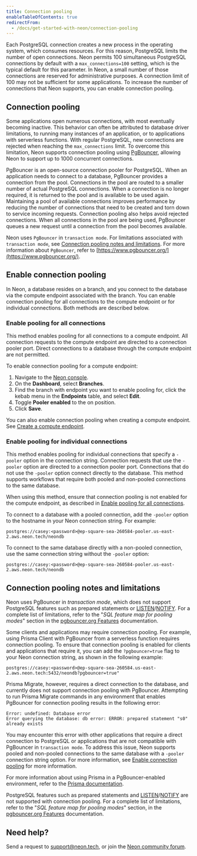 ```yaml
---
title: Connection pooling
enableTableOfContents: true
redirectFrom:
  - /docs/get-started-with-neon/connection-pooling
---
```


Each PostgreSQL connection creates a new process in the operating system, which consumes resources. For this reason, PostgreSQL limits the number of open connections. Neon permits 100 simultaneous PostgreSQL connections by default with a `max_connections=100` setting, which is the typical default for this parameter. In Neon, a small number of those connections are reserved for administrative purposes. A connection limit of 100 may not be sufficient for some applications. To increase the number of connections that Neon supports, you can enable connection pooling.

## Connection pooling

Some applications open numerous connections, with most eventually becoming inactive. This behavior can often be attributed to database driver limitations, to running many instances of an application, or to applications with serverless functions. With regular PostgreSQL, new connections are rejected when reaching the `max_connections` limit. To overcome this limitation, Neon supports connection pooling using [PgBouncer](https://www.pgbouncer.org/), allowing Neon to support up to 1000 concurrent connections.

PgBouncer is an open-source connection pooler for PostgreSQL. When an application needs to connect to a database, PgBouncer provides a connection from the pool. Connections in the pool are routed to a smaller number of actual PostgreSQL connections. When a connection is no longer required, it is returned to the pool and is available to be used again. Maintaining a pool of available connections improves performance by reducing the number of connections that need to be created and torn down to service incoming requests. Connection pooling also helps avoid rejected connections. When all connections in the pool are being used, PgBouncer queues a new request until a connection from the pool becomes available.

Neon uses `PgBouncer` in `transaction mode`. For limitations associated with `transaction mode`, see [Connection pooling notes and limitations](#connection-pooling-notes-and-limitations). For more information about `PgBouncer`, refer to [https://www.pgbouncer.org/](https://www.pgbouncer.org/).

## Enable connection pooling

In Neon, a database resides on a branch, and you connect to the database via the compute endpoint associated with the branch. You can enable connection pooling for all connections to the compute endpoint or for individual connections. Both methods are described below.

### Enable pooling for all connections

This method enables pooling for all connections to a compute endpoint. All connection requests to the compute endpoint are directed to a connection pooler port. Direct connections to a database through the compute endpoint are not permitted.

To enable connection pooling for a compute endpoint:

1. Navigate to the [Neon console](https://console.neon.tech/).
1. On the **Dashboard**, select **Branches**.
1. Find the branch with endpoint you want to enable pooling for, click the kebab menu in the **Endpoints** table, and select **Edit**.
1. Toggle **Pooler enabled** to the on position.
1. Click **Save**.

You can also enable connection pooling when creating a compute endpoint. See [Create a compute endpoint](/docs/manage/endpoints#create-an-endpoint).

### Enable pooling for individual connections

This method enables pooling for individual connections that specify a `-pooler` option in the connection string. Connection requests that use the `-pooler` option are directed to a connection pooler port. Connections that do not use the `-pooler` option connect directly to the database. This method supports workflows that require both pooled and non-pooled connections to the same database.

When using this method, ensure that connection pooling is not enabled for the compute endpoint, as described in [Enable pooling for all connections](#enable-pooling-for-all-connections).

To connect to a database with a pooled connection, add the `-pooler` option to the hostname in your Neon connection string. For example:

```text
postgres://casey:<password>@ep-square-sea-260584-pooler.us-east-2.aws.neon.tech/neondb
```

To connect to the same database directly with a non-pooled connection, use the same connection string without the `-pooler` option:

```text
postgres://casey:<password>@ep-square-sea-260584-pooler.us-east-2.aws.neon.tech/neondb
```

## Connection pooling notes and limitations

Neon uses PgBouncer in _transaction mode_, which does not support PostgreSQL features such as prepared statements or [LISTEN](https://www.postgresql.org/docs/15/sql-listen.html)/[NOTIFY](https://www.postgresql.org/docs/15/sql-notify.html). For a complete list of limitations, refer to the "_SQL feature map for pooling modes_" section in the [pgbouncer.org Features](https://www.pgbouncer.org/features.html) documentation.

Some clients and applications may require connection pooling. For example, using Prisma Client with PgBouncer from a serverless function requires connection pooling. To ensure that connection pooling is enabled for clients and applications that require it, you can add the `?pgbouncer=true` flag to your Neon connection string, as shown in the following example:

```text
postgres://casey:<password>@ep-square-sea-260584.us-east-2.aws.neon.tech:5432/neondb?pgbouncer=true"
```

Prisma Migrate, however, requires a direct connection to the database, and currently does not support connection pooling with PgBouncer. Attempting to run Prisma Migrate commands in any environment that enables PgBouncer for connection pooling results in the following error:

```text
Error: undefined: Database error
Error querying the database: db error: ERROR: prepared statement "s0" already exists
 ```

You may encounter this error with other applications that require a direct connection to PostgreSQL or applications that are not compatible with PgBouncer in `transaction mode`. To address this issue, Neon supports pooled and non-pooled connections to the same database with a `-pooler` connection string option. For more information, see [Enable connection pooling](#enable-connection-pooling) for more information.
  
For more information about using Prisma in a PgBouncer-enabled environment, refer to the [Prisma documentation](https://www.prisma.io/docs/guides/performance-and-optimization/connection-management/configure-pg-bouncer#add-pgbouncer-to-the-connection-url).

PostgreSQL features such as prepared statements and [LISTEN](https://www.postgresql.org/docs/15/sql-listen.html)/[NOTIFY](https://www.postgresql.org/docs/15/sql-notify.html) are not supported with connection pooling. For a complete list of limitations, refer to the "_SQL feature map for pooling modes_" section, in the [pgbouncer.org Features](https://www.pgbouncer.org/features.html) documentation.

## Need help?

Send a request to [support@neon.tech](mailto:support@neon.tech), or join the [Neon community forum](https://community.neon.tech/).
